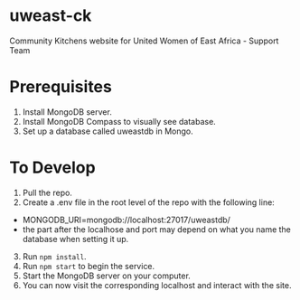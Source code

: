 # uweast-ck
Community Kitchens website for United Women of East Africa - Support Team

# Prerequisites
1. Install MongoDB server.
2. Install MongoDB Compass to visually see database.
3. Set up a database called uweastdb in Mongo.

# To Develop
1. Pull the repo.
2. Create a .env file in the root level of the repo with the following line:
  - MONGODB_URI=mongodb://localhost:27017/uweastdb/
  - the part after the localhose and port may depend on what you name the database when setting it up.
3. Run `npm install`.
4. Run `npm start` to begin the service.
5. Start the MongoDB server on your computer.
6. You can now visit the corresponding localhost and interact with the site.
